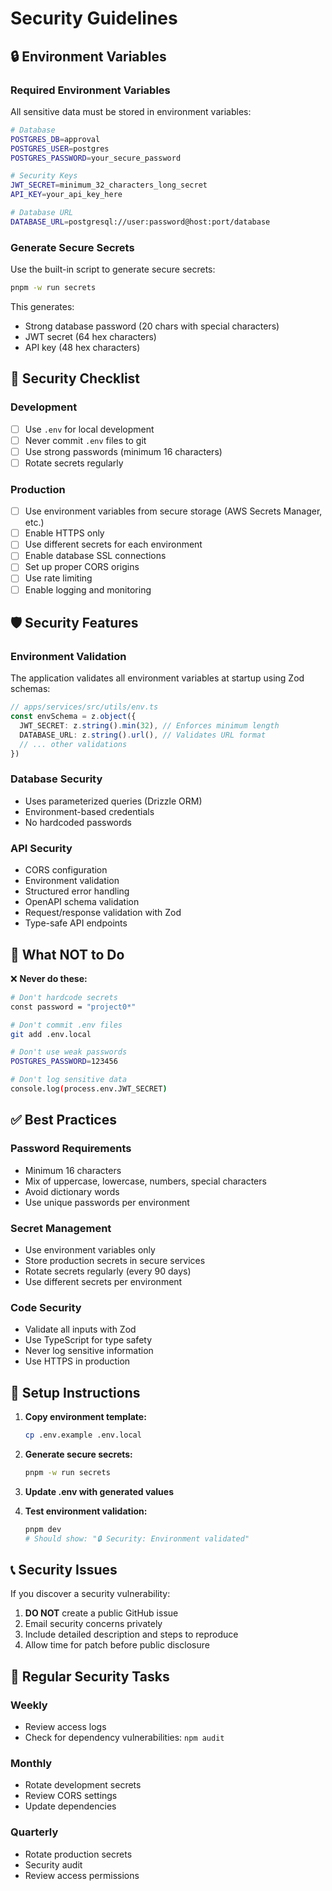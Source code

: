 # Security Guidelines

## 🔒 Environment Variables

### Required Environment Variables

All sensitive data must be stored in environment variables:

```bash
# Database
POSTGRES_DB=approval
POSTGRES_USER=postgres
POSTGRES_PASSWORD=your_secure_password

# Security Keys
JWT_SECRET=minimum_32_characters_long_secret
API_KEY=your_api_key_here

# Database URL
DATABASE_URL=postgresql://user:password@host:port/database
```

### Generate Secure Secrets

Use the built-in script to generate secure secrets:

```bash
pnpm -w run secrets
```

This generates:
- Strong database password (20 chars with special characters)
- JWT secret (64 hex characters)
- API key (48 hex characters)

## 🚨 Security Checklist

### Development
- [ ] Use `.env` for local development
- [ ] Never commit `.env` files to git
- [ ] Use strong passwords (minimum 16 characters)
- [ ] Rotate secrets regularly

### Production  
- [ ] Use environment variables from secure storage (AWS Secrets Manager, etc.)
- [ ] Enable HTTPS only
- [ ] Use different secrets for each environment
- [ ] Enable database SSL connections
- [ ] Set up proper CORS origins
- [ ] Use rate limiting
- [ ] Enable logging and monitoring

## 🛡️ Security Features

### Environment Validation
The application validates all environment variables at startup using Zod schemas:

```typescript
// apps/services/src/utils/env.ts
const envSchema = z.object({
  JWT_SECRET: z.string().min(32), // Enforces minimum length
  DATABASE_URL: z.string().url(), // Validates URL format
  // ... other validations
})
```

### Database Security
- Uses parameterized queries (Drizzle ORM)
- Environment-based credentials
- No hardcoded passwords

### API Security
- CORS configuration
- Environment validation
- Structured error handling
- OpenAPI schema validation
- Request/response validation with Zod
- Type-safe API endpoints

## 🚫 What NOT to Do

❌ **Never do these:**
```bash
# Don't hardcode secrets
const password = "project0*"

# Don't commit .env files  
git add .env.local

# Don't use weak passwords
POSTGRES_PASSWORD=123456

# Don't log sensitive data
console.log(process.env.JWT_SECRET)
```

## ✅ Best Practices

### Password Requirements
- Minimum 16 characters
- Mix of uppercase, lowercase, numbers, special characters
- Avoid dictionary words
- Use unique passwords per environment

### Secret Management
- Use environment variables only
- Store production secrets in secure services
- Rotate secrets regularly (every 90 days)
- Use different secrets per environment

### Code Security
- Validate all inputs with Zod
- Use TypeScript for type safety
- Never log sensitive information
- Use HTTPS in production

## 🔧 Setup Instructions

1. **Copy environment template:**
   ```bash
   cp .env.example .env.local
   ```

2. **Generate secure secrets:**
   ```bash
   pnpm -w run secrets
   ```

3. **Update .env with generated values**

4. **Test environment validation:**
   ```bash
   pnpm dev
   # Should show: "🔒 Security: Environment validated"
   ```

## 📞 Security Issues

If you discover a security vulnerability:

1. **DO NOT** create a public GitHub issue
2. Email security concerns privately
3. Include detailed description and steps to reproduce
4. Allow time for patch before public disclosure

## 🔄 Regular Security Tasks

### Weekly
- Review access logs
- Check for dependency vulnerabilities: `npm audit`

### Monthly  
- Rotate development secrets
- Review CORS settings
- Update dependencies

### Quarterly
- Rotate production secrets
- Security audit
- Review access permissions